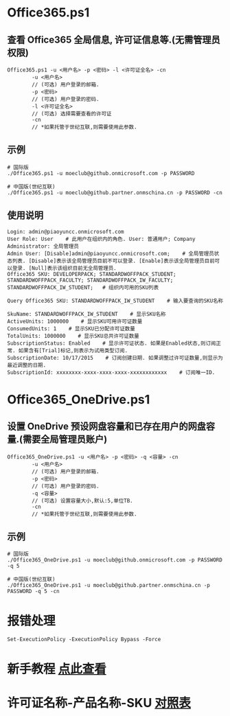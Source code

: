 # Office365.ps1
## 查看 Office365 全局信息, 许可证信息等.(无需管理员权限)
```
Office365.ps1 -u <用户名> -p <密码> -l <许可证全名> -cn
        -u <用户名>
        // (可选) 用户登录的邮箱.
        -p <密码>
        // (可选) 用户登录的密码.
        -l <许可证全名>
        // (可选) 选择需要查看的许可证
        -cn 
        // *如果托管于世纪互联,则需要使用此参数.
```

## 示例
```
# 国际版
./Office365.ps1 -u moeclub@github.onmicrosoft.com -p PASSWORD

# 中国版(世纪互联)
./Office365.ps1 -u moeclub@github.partner.onmschina.cn -p PASSWORD -cn
```

## 使用说明
```
Login: admin@piaoyuncc.onmicrosoft.com
User Role: User    # 此用户在组织内的角色. User: 普通用户; Company Administrator: 全局管理员
Admin User: [Disable]admin@piaoyuncc.onmicrosoft.com;    # 全局管理员状态列表. [Disable]表示该全局管理员目前不可以登录. [Enable]表示该全局管理员目前可以登录. [Null]表示该组织目前无全局管理员.
Office365 SKU: DEVELOPERPACK; STANDARDWOFFPACK_STUDENT; STANDARDWOFFPACK_FACULTY; STANDARDWOFFPACK_IW_FACULTY; STANDARDWOFFPACK_IW_STUDENT;   # 组织内可用的SKU列表

Query Office365 SKU: STANDARDWOFFPACK_IW_STUDENT    # 输入要查询的SKU名称

SkuName: STANDARDWOFFPACK_IW_STUDENT    # 显示SKU名称
ActiveUnits: 1000000    # 显示SKU可用许可证数量
ConsumedUnits: 1    # 显示SKU已分配许可证数量
TotalUnits: 1000000    # 显示SKU总共许可证数量
SubscriptionStatus: Enabled    # 显示许可证状态. 如果是Enabled状态,则订阅正常. 如果含有[Trial]标记,则表示为试用类型订阅.
SubscriptionDate: 10/17/2015    # 订阅创建日期. 如果调整过许可证数量,则显示为最近调整的日期.
SubscriptionId: xxxxxxxx-xxxx-xxxx-xxxx-xxxxxxxxxxxx    # 订阅唯一ID.
```

# Office365_OneDrive.ps1
## 设置 OneDrive 预设网盘容量和已存在用户的网盘容量.(需要全局管理员账户)
```
Office365_OneDrive.ps1 -u <用户名> -p <密码> -q <容量> -cn
        -u <用户名>
        // (可选) 用户登录的邮箱.
        -p <密码>
        // (可选) 用户登录的密码.
        -q <容量>
        // (可选) 设置容量大小,默认:5,单位TB.
        -cn 
        // *如果托管于世纪互联,则需要使用此参数.
```

## 示例
```
# 国际版
./Office365_OneDrive.ps1 -u moeclub@github.onmicrosoft.com -p PASSWORD -q 5

# 中国版(世纪互联)
./Office365_OneDrive.ps1 -u moeclub@github.partner.onmschina.cn -p PASSWORD -q 5 -cn
```

# 报错处理
```
Set-ExecutionPolicy -ExecutionPolicy Bypass -Force
```

# 新手教程 [点此查看](https://github.com/MoeClub/Office365/blob/master/New.MD)

# 许可证名称-产品名称-SKU [对照表](https://docs.microsoft.com/en-us/azure/active-directory/users-groups-roles/licensing-service-plan-reference)
